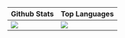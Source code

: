 | __Github Stats__ | __Top Languages__ |
| --- | --- |
| <img align="center" src="https://github-readme-stats.vercel.app/api?username=andrewbx&show_icons=true&theme=dracula" />  | <img align="center" src="https://github-readme-stats.vercel.app/api/top-langs/?username=andrewbx&theme=dracula&layout=compact" /> |
